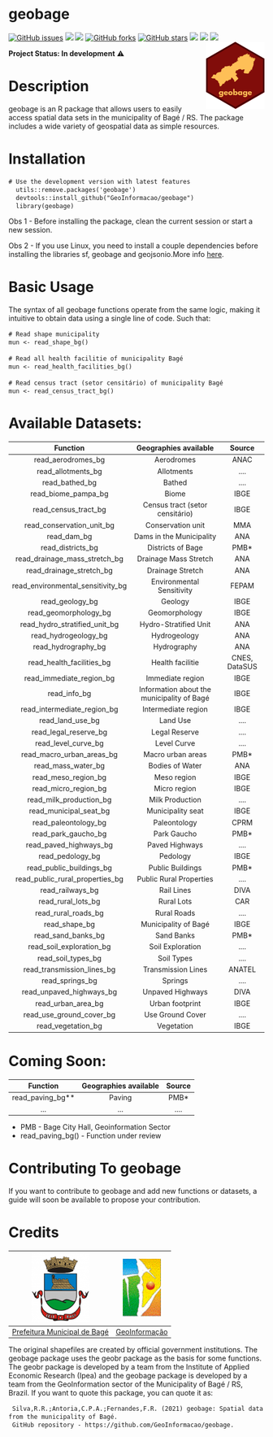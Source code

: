 # **geobage**

<a href="https://github.com/GeoInformacao/geobage/issues"><img alt="GitHub issues" src="https://img.shields.io/github/issues/GeoInformacao/geobage"></a>
<img src="https://img.shields.io/static/v1?label=version&message=v1.1.0&color=orange&style=flat"/>
<img src="https://img.shields.io/static/v1?label=build&message=passing&color=success&style=flat"/>
<a href="https://github.com/GeoInformacao/geobage/network"><img alt="GitHub forks" src="https://img.shields.io/github/forks/GeoInformacao/geobage"></a>
<a href="https://github.com/GeoInformacao/geobage/stargazers"><img alt="GitHub stars" src="https://img.shields.io/github/stars/GeoInformacao/geobage"></a>
<img src="https://img.shields.io/static/v1?label=license&message=MIT&color=yellow&style=flat"/>
<img src="https://img.shields.io/static/v1?label=license&message=File.LICENSE&color=yellow&style=flat"/>
<img src="https://img.shields.io/static/v1?label=dependence&message=R(>=3.5)&color=red&style=flat"/>
<img src="https://github.com/GeoInformacao/geobage/blob/master/logogeobage.png" width=115 align="right"/>

**Project Status: In development** :warning:

# **Description**
geobage is an R package that allows users to easily access spatial data sets in the municipality of Bagé / RS. 
The package includes a wide variety of geospatial data as simple resources.

# **Installation**
```
# Use the development version with latest features
  utils::remove.packages('geobage')
  devtools::install_github("GeoInformacao/geobage")
  library(geobage)
```
Obs 1 - Before installing the package, clean the current session or start a new session.

Obs 2 - If you use Linux, you need to install a couple dependencies before installing the libraries sf, geobage and geojsonio.More info [here](https://github.com/r-spatial/sf#linux).

# **Basic Usage**
The syntax of all geobage functions operate from the same logic, making it intuitive to obtain data using a single line of code. Such that:
```
# Read shape municipality
mun <- read_shape_bg()

# Read all health facilitie of municipality Bagé
mun <- read_health_facilities_bg()

# Read census tract (setor censitário) of municipality Bagé
mun <- read_census_tract_bg()
```

# **Available Datasets:**

|           Function                |            Geographies available           |     Source    |
|:---------------------------------:|:------------------------------------------:|:-------------:|
|     read_aerodromes_bg            |                  Aerodromes                |      ANAC     |
|     read_allotments_bg            |                  Allotments                |      ....     |
|        read_bathed_bg             |                    Bathed                  |      ....     |
|      read_biome_pampa_bg          |                    Biome                   |      IBGE     |
|     read_census_tract_bg          |       Census tract (setor censitário)      |      IBGE     |
|  read_conservation_unit_bg        |              Conservation unit             |      MMA      |
|        read_dam_bg                |          Dams in the Municipality          |      ANA      |
|    read_districts_bg              |              Districts of Bage             |      PMB*     |
|read_drainage_mass_stretch_bg      |            Drainage Mass Stretch           |      ANA      |
|   read_drainage_stretch_bg        |               Drainage Stretch             |      ANA      |
| read_environmental_sensitivity_bg |           Environmental Sensitivity        |      FEPAM    |
|      read_geology_bg              |                   Geology                  |      IBGE     |
|   read_geomorphology_bg           |                Geomorphology               |      IBGE     |
| read_hydro_stratified_unit_bg     |            Hydro-Stratified Unit           |      ANA      |
|    read_hydrogeology_bg           |                Hydrogeology                |      ANA      |
|     read_hydrography_bg           |                Hydrography                 |      ANA      |
|  read_health_facilities_bg        |              Health facilitie              | CNES, DataSUS |
|   read_immediate_region_bg        |              Immediate region              |      IBGE     |
|         read_info_bg              | Information about the municipality of Bagé |      IBGE     |
| read_intermediate_region_bg       |             Intermediate region            |      IBGE     |
|      read_land_use_bg             |                  Land Use                  |      ....     |
|    read_legal_reserve_bg          |               Legal Reserve                |      ....     |
|     read_level_curve_bg           |                Level Curve                 |      ....     |
|  read_macro_urban_areas_bg        |              Macro urban areas             |      PMB*     | 
|      read_mass_water_bg           |               Bodies of Water              |      ANA      |
|     read_meso_region_bg           |                 Meso region                |      IBGE     |
|     read_micro_region_bg          |                Micro region                |      IBGE     |
|   read_milk_production_bg         |               Milk Production              |      ....     |
|    read_municipal_seat_bg         |              Municipality seat             |      IBGE     |
|     read_paleontology_bg          |                Paleontology                |      CPRM     |
|      read_park_gaucho_bg          |                Park Gaucho                 |      PMB*     |
|     read_paved_highways_bg        |              Paved Highways                |      ....     |
|       read_pedology_bg            |                  Pedology                  |      IBGE     |
|  read_public_buildings_bg         |              Public Buildings              |      PMB*     |
|  read_public_rural_properties_bg  |          Public Rural Properties           |      ....     |
|       read_railways_bg            |                 Rail Lines                 |      DIVA     |
|      read_rural_lots_bg           |                 Rural Lots                 |      CAR      |
|     read_rural_roads_bg           |                Rural Roads                 |      ....     |
|        read_shape_bg              |            Municipality of Bagé            |      IBGE     |
|     read_sand_banks_bg            |                 Sand Banks                 |      PMB*     |
|   read_soil_exploration_bg        |              Soil Exploration              |      ....     |
|     read_soil_types_bg            |                  Soil Types                |      ....     |
| read_transmission_lines_bg        |             Transmission Lines             |     ANATEL    |
|       read_springs_bg             |                   Springs                  |      ....     |
|  read_unpaved_highways_bg         |              Unpaved Highways              |      DIVA     |
|      read_urban_area_bg           |               Urban footprint              |      IBGE     |
|   read_use_ground_cover_bg        |              Use Ground Cover              |      ....     |
|     read_vegetation_bg            |                 Vegetation                 |      IBGE     |

# **Coming Soon:**

|           Function           |  Geographies available | Source |
|:----------------------------:|:----------------------:|:------:|
|        read_paving_bg**      |         Paving         |  PMB*  |
|             ...              |          ...           |  ....  |


* PMB - Bage City Hall, Geoinformation Sector
* read_paving_bg() - Function under review


# **Contributing To geobage**
If you want to contribute to geobage and add new functions or datasets, a guide will soon be available to propose your contribution.

# **Credits**
<right>

| <img src="https://github.com/GeoInformacao/geobage/blob/master/logobage.png" width=115> | <img src="https://github.com/GeoInformacao/geobage/blob/master/logogeoinformacao.png" width=75> |
|----------------------------------------------------------------------------------------------|------------------------------------------------------------------------------------------------------|
|                  [Prefeitura Municipal de Bagé](https://www.bage.rs.gov.br/)                 |                        [GeoInformação](https://sites.google.com/site/ggcbage/)                       |

</right>

The original shapefiles are created by official government institutions. The geobage package uses the geobr package as the basis for some functions.
The geobr package is developed by a team from the Institute of Applied Economic Research (Ipea) and the geobage package is developed by a team from the GeoInformation
sector of the Municipality of Bagé / RS, Brazil. If you want to quote this package, you can quote it as:

     Silva,R.R.;Antoria,C.P.A.;Fernandes,F.R. (2021) geobage: Spatial data from the municipality of Bagé.
     GitHub repository - https://github.com/GeoInformacao/geobage.
